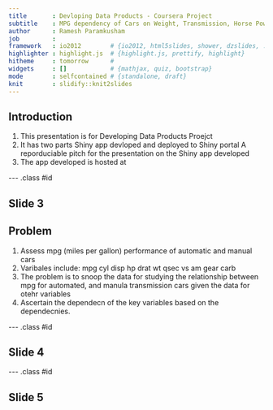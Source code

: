```yaml
---
title       : Devloping Data Products - Coursera Project
subtitle    : MPG dependency of Cars on Weight, Transmission, Horse Power and other variables
author      : Ramesh Paramkusham
job         : 
framework   : io2012        # {io2012, html5slides, shower, dzslides, ...}
highlighter : highlight.js  # {highlight.js, prettify, highlight}
hitheme     : tomorrow      # 
widgets     : []            # {mathjax, quiz, bootstrap}
mode        : selfcontained # {standalone, draft}
knit        : slidify::knit2slides
---
```


## Introduction

1. This presentation is for Developing Data Products Proejct
2. It has two parts
    Shiny app devloped and deployed to Shiny portal
    A reporduciable pitch for the presentation on the Shiny app developed
3. The app developed is hosted at 
    


--- .class #id 

## Slide 3

## Problem

1. Assess mpg (miles per gallon) performance of automatic and manual cars
2. Varibales include: mpg cyl disp hp drat wt qsec vs am gear carb
3. The problem is to snoop the data for studying the relationship between mpg for automated, and manula transmission cars given the data for otehr variables
4. Ascertain the dependecn of the key variables based on the dependecnies.

--- .class #id 

## Slide 4



--- .class #id 

## Slide 5





